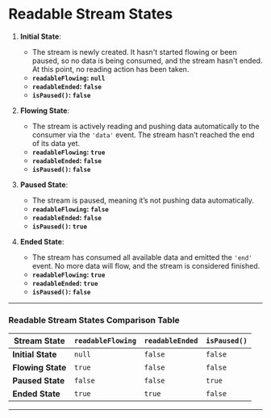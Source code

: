 # Readable Stream States

1. **Initial State**:

   - The stream is newly created. It hasn't started flowing or been paused, so no data is being consumed, and the stream hasn't ended. At this point, no reading action has been taken.
   - **`readableFlowing`: `null`**
   - **`readableEnded`: `false`**
   - **`isPaused()`: `false`**

2. **Flowing State**:

   - The stream is actively reading and pushing data automatically to the consumer via the `'data'` event. The stream hasn’t reached the end of its data yet.
   - **`readableFlowing`: `true`**
   - **`readableEnded`: `false`**
   - **`isPaused()`: `false`**

3. **Paused State**:

   - The stream is paused, meaning it’s not pushing data automatically.
   - **`readableFlowing`: `false`**
   - **`readableEnded`: `false`**
   - **`isPaused()`: `true`**

4. **Ended State**:
   - The stream has consumed all available data and emitted the `'end'` event. No more data will flow, and the stream is considered finished.
   - **`readableFlowing`: `true`**
   - **`readableEnded`: `true`**
   - **`isPaused()`: `false`**

---

### Readable Stream States Comparison Table

| Stream State      | `readableFlowing` | `readableEnded` | `isPaused()`                                    |
| ----------------- | ----------------- | --------------- | ----------------------------------------------------------- |
| **Initial State** | `null`            | `false`         | `false`              |
| **Flowing State** | `true`            | `false`         | `false`              |
| **Paused State**  | `false`           | `false`         | `true`               |
| **Ended State**   | `true`            | `true`          | `false`              |

---
